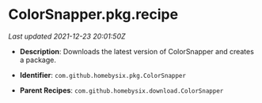 # ColorSnapper.pkg.recipe

_Last updated 2021-12-23 20:01:50Z_

- **Description**: Downloads the latest version of ColorSnapper and creates a package.

- **Identifier**: `com.github.homebysix.pkg.ColorSnapper`

- **Parent Recipes**: `com.github.homebysix.download.ColorSnapper`
